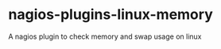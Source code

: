 nagios-plugins-linux-memory
===========================

A nagios plugin to check memory and swap usage on linux
